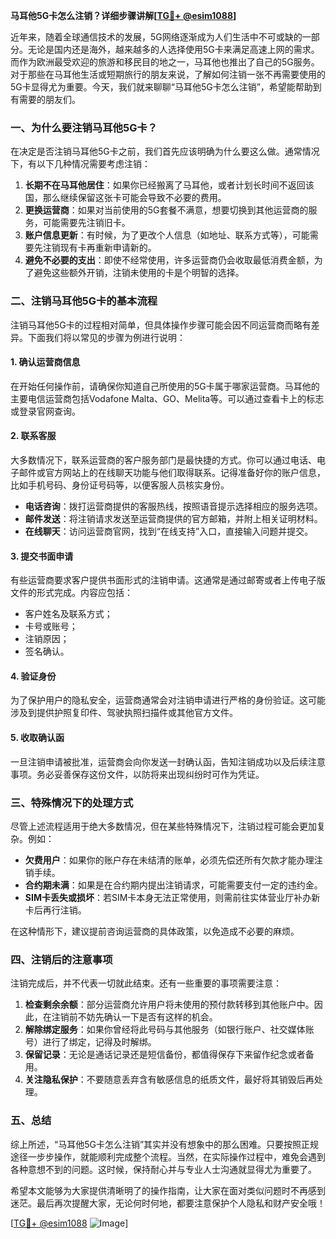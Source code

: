 **马耳他5G卡怎么注销？详细步骤讲解[[TG💪+ @esim1088](https://t.me/s/esim1088)]**

近年来，随着全球通信技术的发展，5G网络逐渐成为人们生活中不可或缺的一部分。无论是国内还是海外，越来越多的人选择使用5G卡来满足高速上网的需求。而作为欧洲最受欢迎的旅游和移民目的地之一，马耳他也推出了自己的5G服务。对于那些在马耳他生活或短期旅行的朋友来说，了解如何注销一张不再需要使用的5G卡显得尤为重要。今天，我们就来聊聊“马耳他5G卡怎么注销”，希望能帮助到有需要的朋友们。

### 一、为什么要注销马耳他5G卡？

在决定是否注销马耳他5G卡之前，我们首先应该明确为什么要这么做。通常情况下，有以下几种情况需要考虑注销：

1. **长期不在马耳他居住**：如果你已经搬离了马耳他，或者计划长时间不返回该国，那么继续保留这张卡可能会导致不必要的费用。
2. **更换运营商**：如果对当前使用的5G套餐不满意，想要切换到其他运营商的服务，可能需要先注销旧卡。
3. **账户信息更新**：有时候，为了更改个人信息（如地址、联系方式等），可能需要先注销现有卡再重新申请新的。
4. **避免不必要的支出**：即使不经常使用，许多运营商仍会收取最低消费金额，为了避免这些额外开销，注销未使用的卡是个明智的选择。

### 二、注销马耳他5G卡的基本流程

注销马耳他5G卡的过程相对简单，但具体操作步骤可能会因不同运营商而略有差异。下面我们将以常见的步骤为例进行说明：

#### 1. 确认运营商信息
在开始任何操作前，请确保你知道自己所使用的5G卡属于哪家运营商。马耳他的主要电信运营商包括Vodafone Malta、GO、Melita等。可以通过查看卡上的标志或登录官网查询。

#### 2. 联系客服
大多数情况下，联系运营商的客户服务部门是最快捷的方式。你可以通过电话、电子邮件或官方网站上的在线聊天功能与他们取得联系。记得准备好你的账户信息，比如手机号码、身份证号码等，以便客服人员核实身份。

- **电话咨询**：拨打运营商提供的客服热线，按照语音提示选择相应的服务选项。
- **邮件发送**：将注销请求发送至运营商提供的官方邮箱，并附上相关证明材料。
- **在线聊天**：访问运营商官网，找到“在线支持”入口，直接输入问题并提交。

#### 3. 提交书面申请
有些运营商要求客户提供书面形式的注销申请。这通常是通过邮寄或者上传电子版文件的形式完成。内容应包括：
- 客户姓名及联系方式；
- 卡号或账号；
- 注销原因；
- 签名确认。

#### 4. 验证身份
为了保护用户的隐私安全，运营商通常会对注销申请进行严格的身份验证。这可能涉及到提供护照复印件、驾驶执照扫描件或其他官方文件。

#### 5. 收取确认函
一旦注销申请被批准，运营商会向你发送一封确认函，告知注销成功以及后续注意事项。务必妥善保存这份文件，以防将来出现纠纷时可作为凭证。

### 三、特殊情况下的处理方式

尽管上述流程适用于绝大多数情况，但在某些特殊情况下，注销过程可能会更加复杂。例如：

- **欠费用户**：如果你的账户存在未结清的账单，必须先偿还所有欠款才能办理注销手续。
- **合约期未满**：如果是在合约期内提出注销请求，可能需要支付一定的违约金。
- **SIM卡丢失或损坏**：若SIM卡本身无法正常使用，则需前往实体营业厅补办新卡后再行注销。

在这种情形下，建议提前咨询运营商的具体政策，以免造成不必要的麻烦。

### 四、注销后的注意事项

注销完成后，并不代表一切就此结束。还有一些重要的事项需要注意：

1. **检查剩余余额**：部分运营商允许用户将未使用的预付款转移到其他账户中。因此，在注销前不妨先确认一下是否有这样的机会。
2. **解除绑定服务**：如果你曾经将此号码与其他服务（如银行账户、社交媒体账号）进行了绑定，记得及时解绑。
3. **保留记录**：无论是通话记录还是短信备份，都值得保存下来留作纪念或者备用。
4. **关注隐私保护**：不要随意丢弃含有敏感信息的纸质文件，最好将其销毁后再处理。

### 五、总结

综上所述，“马耳他5G卡怎么注销”其实并没有想象中的那么困难。只要按照正规途径一步步操作，就能顺利完成整个流程。当然，在实际操作过程中，难免会遇到各种意想不到的问题。这时候，保持耐心并与专业人士沟通就显得尤为重要了。

希望本文能够为大家提供清晰明了的操作指南，让大家在面对类似问题时不再感到迷茫。最后再次提醒大家，无论何时何地，都要注意保护个人隐私和财产安全哦！

[[TG💪+ @esim1088](https://t.me/s/esim1088) ![Image](https://i.postimg.cc/4NQfJmqS/Snipaste-2025-05-13-00-14-12.png)]